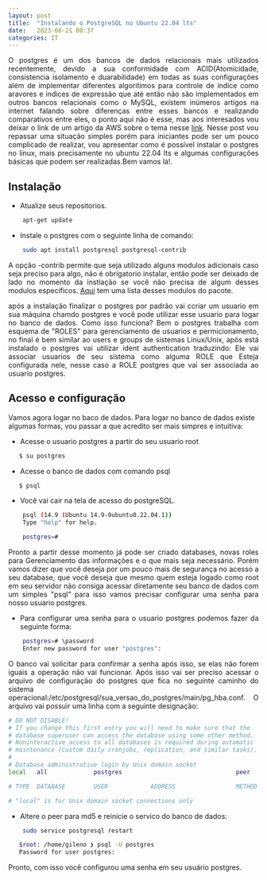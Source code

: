 ```yaml
---
layout: post
title:  "Instalando o PostgreSQL no Ubuntu 22.04 lts"
date:   2023-08-21 08:37
categories: IT
---
```

<p style="text-align:justify;"> O postgres é um dos bancos de dados relacionais mais utilizados recentemente, devido a sua conformidade com ACID(Atomicidade, consistencia isolamento e duarabilidade) em todas as suas configurações além de implementar diferentes algoritimos para controle de índice como aravores e indices de expressão que até então não são implementados em outros bancos relacionais como o MySQL, existem inúmeros artigos na internet falando sobre diferenças entre esses bancos e realizando comparativos entre eles, o ponto aqui não é esse, mas aos interesados vou deixar o link de um artigo da AWS sobre o tema nesse <a href="https://aws.amazon.com/pt/compare/the-difference-between-mysql-vs-postgresql/">link</a>. Nesse post vou repassar uma situação simples porém para iniciantes pode ser um pouco complicado de realizar, vou apresentar como é possível instalar o postgres no linux, mais precisamente no ubuntu 22.04 lts e algumas configurações básicas que podem ser realizadas.Bem vamos lá!.</p>

## Instalação
- Atualize seus repositorios.
```bash
	apt-get update
 ```

- Instale o postgres com o seguinte linha de comando:
```bash
	sudo apt install postgresql postgresql-contrib
```

<p style="text-align:justify;">A opção -contrib permite que seja utilizado alguns modulos adicionais caso seja preciso para algo, não é obrigatorio instalar, então pode ser deixado de lado no momento da instlação se você não precisa de algum desses modulos específicos. <a href="https://www.mankier.com/package/postgresql-contrib">Aqui</a> tem uma lista desses modulos do pacote.</p>

<p style="text-align:justify;">após a instalação finalizar o postgres por padrão vai ccriar um usuario em sua máquina chamdo postgres e você pode utilizar esse usuario para logar no banco de dados. Como isso funciona? Bem o postgres trabalha com esquema de "ROLES" para gerenciamento de usuarios e permicionamento, no final é bem similar ao users e groups de sistemas Linux/Unix, após está instalado o postgres vai utilizar ident authentication traduzindo: Ele vai associar usuarios de seu sistema como alguma ROLE que Esteja configurada nele, nesse caso a ROLE postgres que vai ser associada ao usuario postgres.</p>

## Acesso e configuração
Vamos agora logar no baco de dados.
Para logar no banco de dados existe algumas formas, vou passar a que acredito ser mais simpres e intuitiva:

- <p style="text-align:justify;">Acesse o usuario postgres a partir do seu usuario root</p>
```bash
   $ su postgres
```
- <p style="text-align:justify;">Acesse o banco de dados com comando psql </p>
```bash
   $ psql
```
 - <p style="text-align:justify;">Você vai cair na tela de acesso do postgreSQL. </p>
```bash
	psql (14.9 (Ubuntu 14.9-0ubuntu0.22.04.1))
	Type "help" for help.

	postgres=#
```


<p style="text-align:justify;">Pronto a partir desse momento já pode ser criado databases, novas roles para Gerenciamento das informações e o que mais seja necessário. Porém vamos dizer que você deseja por um pouco mais de segurança no acesso a seu database, que você deseja que mesmo quem esteja logado como root em seu servidor não consiga acessar diretamente seu banco de dados com um simples "psql" para isso vamos precisar configurar uma senha para nosso usuario postgres.</p>

- <p style="text-align:justify;">Para configurar uma senha para o usuario postgres podemos fazer da seguinte forma:</p>
```bash
	postgres=# \password
	Enter new password for user "postgres":
```

<p style="text-align:justify;"> O banco vai solicitar para confirmar a senha após isso, se elas não forem iguais a operação não vai funcionar. Após isso vai ser preciso acessar o arquivo de configuração do postgres que fica no seguinte caminho do sistema operacional:/etc/postgresql/sua_versao_do_postgres/main/pg_hba.conf.
O arquivo vai possuir uma linha com a seguinte designação:</p>

```bash
# DO NOT DISABLE!
# If you change this first entry you will need to make sure that the
# database superuser can access the database using some other method.
# Noninteractive access to all databases is required during automatic
# maintenance (custom daily cronjobs, replication, and similar tasks).
#
# Database administrative login by Unix domain socket
local   all         	postgres                            	peer

# TYPE  DATABASE    	USER        	ADDRESS             	METHOD

# "local" is for Unix domain socket connections only
```
 - <p style="text-align:justify;">Altere o peer para md5 e reinicie o servico do banco de dados:</p>
```bash
	sudo service postgresql restart
 ```
 ```bash
	$root: /home/gileno ❯ psql -U postgres
	Password for user postgres:
 ```
<p style="text-align:justify;">Pronto, com isso você configurou uma senha em seu usuário postgres. </p>